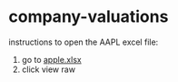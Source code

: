 # company-valuations
instructions to open the AAPL excel file:
1. go to [apple.xlsx]((https://github.com/isaicrobert/company-valuations/blob/main/%20apple.xlsx)https://github.com/isaicrobert/company-valuations/blob/main/%20apple.xlsx)
2. click view raw
